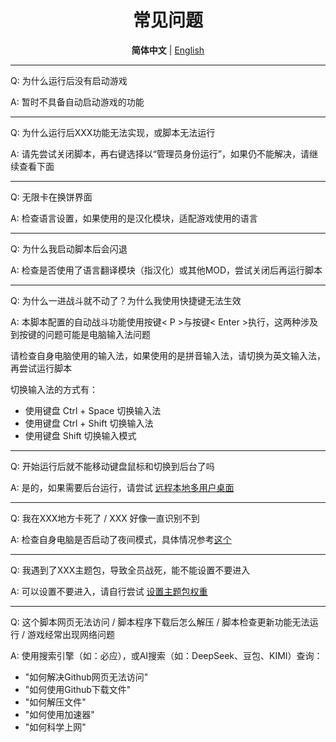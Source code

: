 <div align="center">

# 常见问题

**简体中文** | [English](/assets/doc/en/FAQ_EN.md)

</div>

---

Q: 为什么运行后没有启动游戏

A: 暂时不具备自动启动游戏的功能

---

Q: 为什么运行后XXX功能无法实现，或脚本无法运行

A: 请先尝试关闭脚本，再右键选择以“管理员身份运行”，如果仍不能解决，请继续查看下面

---

Q: 无限卡在换饼界面

A: 检查语言设置，如果使用的是汉化模块，适配游戏使用的语言

---

Q: 为什么我启动脚本后会闪退

A: 检查是否使用了语言翻译模块（指汉化）或其他MOD，尝试关闭后再运行脚本

---

Q: 为什么一进战斗就不动了？为什么我使用快捷键无法生效

A: 本脚本配置的自动战斗功能使用按键< P >与按键< Enter >执行，这两种涉及到按键的问题可能是电脑输入法问题

请检查自身电脑使用的输入法，如果使用的是拼音输入法，请切换为英文输入法，再尝试运行脚本
</br>

切换输入法的方式有：
- 使用键盘 Ctrl + Space 切换输入法
- 使用键盘 Ctrl + Shift 切换输入法
- 使用键盘 Shift 切换输入模式

---

Q: 开始运行后就不能移动键盘鼠标和切换到后台了吗

A: 是的，如果需要后台运行，请尝试 [远程本地多用户桌面](/README.md#后台运行)

---

Q: 我在XXX地方卡死了 / XXX 好像一直识别不到

A: 检查自身电脑是否启动了夜间模式，具体情况参考[这个](https://github.com/KIYI671/AhabAssistantLimbusCompany/issues/70)

---

Q: 我遇到了XXX主题包，导致全员战死，能不能设置不要进入

A: 可以设置不要进入，请自行尝试 [设置主题包权重](/README.md#主题包权重设置)

---

Q: 这个脚本网页无法访问 / 脚本程序下载后怎么解压 / 脚本检查更新功能无法运行 / 游戏经常出现网络问题

A: 使用搜索引擎（如：必应），或AI搜索（如：DeepSeek、豆包、KIMI）查询：
- "如何解决Github网页无法访问" 
- "如何使用Github下载文件" 
- "如何解压文件" 
- "如何使用加速器" 
- "如何科学上网"  


